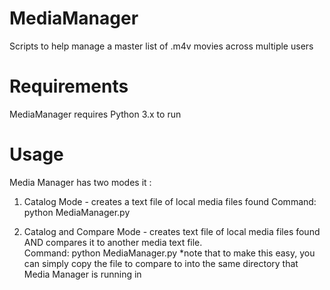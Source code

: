 # MediaManager
Scripts to help manage a master list of .m4v movies across multiple users

# Requirements 
MediaManager requires Python 3.x to run

# Usage
Media Manager has two modes it :
1. Catalog Mode - creates a text file of local media files found
Command: python MediaManager.py <folder containing media> <name of file to create>

2. Catalog and Compare Mode - creates text file of local media files found AND compares it to another media text file.  
Command: python MediaManager.py <folder containing media> <name of file to create> <name of media file to compare to>
*note that to make this easy, you can simply copy the file to compare to into the same directory that Media Manager is running in
